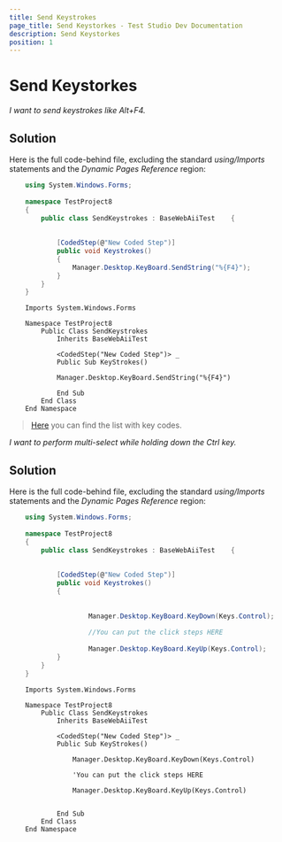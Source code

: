 ```yaml
---
title: Send Keystrokes
page_title: Send Keystorkes - Test Studio Dev Documentation
description: Send Keystorkes
position: 1
---
```

# Send Keystorkes

*I want to send keystrokes like Alt+F4.*

## Solution

Here is the full code-behind file, excluding the standard *using/Imports* statements and the *Dynamic Pages Reference* region:

````C#
    using System.Windows.Forms;
    
    namespace TestProject8
    {     
        public class SendKeystrokes : BaseWebAiiTest    {  
            
        
            [CodedStep(@"New Coded Step")]
            public void Keystrokes()
            {
                Manager.Desktop.KeyBoard.SendString("%{F4}");
            }
        }
    }
````
````VB
    Imports System.Windows.Forms
    
    Namespace TestProject8
        Public Class SendKeystrokes
            Inherits BaseWebAiiTest
            
            <CodedStep("New Coded Step")> _
            Public Sub KeyStrokes()
    
            Manager.Desktop.KeyBoard.SendString("%{F4}")
            
            End Sub
        End Class
    End Namespace
````

> <a href="http://msdn.microsoft.com/en-us/library/system.windows.forms.sendkeys(v=vs.110).aspx" target="_blank">Here</a> you can find the list with key codes.

*I want to perform multi-select while holding down the Ctrl key.*

## Solution

Here is the full code-behind file, excluding the standard *using/Imports* statements and the *Dynamic Pages Reference* region:

````C#
    using System.Windows.Forms;
    
    namespace TestProject8
    {     
        public class SendKeystrokes : BaseWebAiiTest    {  
            
        
            [CodedStep(@"New Coded Step")]
            public void Keystrokes()
            {
                
                    
                    Manager.Desktop.KeyBoard.KeyDown(Keys.Control);
    
                    //You can put the click steps HERE
    
                    Manager.Desktop.KeyBoard.KeyUp(Keys.Control);
            }
        }
    }
````
````VB
    Imports System.Windows.Forms
    
    Namespace TestProject8
        Public Class SendKeystrokes
            Inherits BaseWebAiiTest
            
            <CodedStep("New Coded Step")> _
            Public Sub KeyStrokes()
                
                Manager.Desktop.KeyBoard.KeyDown(Keys.Control)
    
                'You can put the click steps HERE
    
                Manager.Desktop.KeyBoard.KeyUp(Keys.Control)
    
            
            End Sub
        End Class
    End Namespace
````

